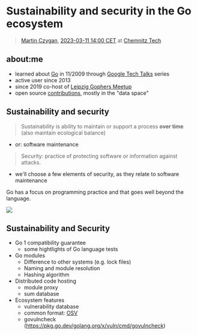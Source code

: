 # Sustainability and security in the Go ecosystem

> [Martin Czygan](mailto:martin.czygan@gmail.com), [2023-03-11 14:00 CET](https://chemnitzer.linux-tage.de/2023/de/programm/vortraege/) at [Chemnitz Tech](https://www.tu-chemnitz.de/)

## about:me

* learned about [Go](https://go.dev) in 11/2009 through [Google Tech Talks](https://www.youtube.com/@GoogleTechTalks/videos) series
* active user since 2013
* since 2019 co-host of [Leipzig Gophers Meetup](https://golangleipzig.space/)
* open source [contributions](https://github.com/miku), mostly in the "data space"

## Sustainability and security

> Sustainability is ability to maintain or support a process **over time** (also maintain ecological balance)

* or: software maintenance

> Security: practice of protecting software or information against attacks.

* we'll choose a few elements of security, as they relate to software maintenance

Go has a focus on programming practice and that goes well beyond the language.

![](https://covers.openlibrary.org/b/id/135396-L.jpg)

## Sustainability and Security

* Go 1 compatibility guarantee
    * some hightlights of Go language tests
* Go modules
    * Difference to other systems (e.g. lock files)
    * Naming and module resolution
    * Hashing algorithm
* Distributed code hosting
    * module proxy
    * sum database
* Ecosystem features
    * vulnerability database
    * common format: [OSV](https://ossf.github.io/osv-schema/)
    * govulncheck (https://pkg.go.dev/golang.org/x/vuln/cmd/govulncheck)



